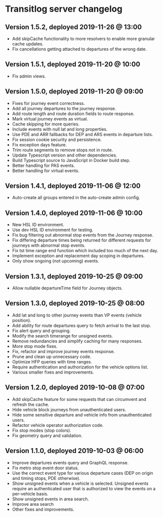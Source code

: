 # Transitlog server changelog

## Version 1.5.2, deployed 2019-11-26 @ 13:00

- Add skipCache functionality to more resolvers to enable more granular cache updates.
- Fix cancellations getting attached to departures of the wrong date.

## Version 1.5.1, deployed 2019-11-20 @ 10:00

- Fix admin views.

## Version 1.5.0, deployed 2019-11-20 @ 09:00

- Fixes for journey event correctness.
- Add all journey departures to the journey response.
- Add route length and route duration fields to route response.
- Mark virtual journey events as virtual.
- Cache skipping for more queries.
- Include events with null lat and long properties.
- Use PDE and ARR fallbacks for DEP and ARS events in departure lists.
- Fix session cookie security and persistence.
- Fix exception days feature.
- Trim route segments to remove stops not in route.
- Update Typescript version and other dependencies.
- Build Typescript source to JavaScript in Docker build step.
- Better handling for PAS events.
- Better handling for virtual events.

## Version 1.4.1, deployed 2019-11-06 @ 12:00

- Auto-create all groups entered in the auto-create admin config.

## Version 1.4.0, deployed 2019-11-06 @ 10:00

- New HSL ID environment.
- Use dev HSL ID environment for testing.
- Fix bug filtering out abnormal stop events from the Journey response.
- Fix differing departure times being returned for different requests for journeys with abnormal stop events.
- Fix tst time range end function which included too much of the next day.
- Implement exception and replacement day scoping in departures.
- Only show ongoing (not upcoming) events.

## Version 1.3.1, deployed 2019-10-25 @ 09:00

- Allow nullable departureTime field for Journey objects.

## Version 1.3.0, deployed 2019-10-25 @ 08:00

- Add lat and long to other journey events than VP events (vehicle position).
- Add ability for route departures query to fetch arrival to the last stop.
- Fix alert query and grouping.
- Modify the search timerange for unsigned events.
- Remove redundancies and simplify caching for many responses.
- More stop mode fixes.
- Fix, refactor and improve journey events response.
- Prune and clean up unnecessary code.
- Optimize HFP queries with time ranges.
- Require authentication and authorization for the vehicle options list.
- Various smaller fixes and improvements.

## Version 1.2.0, deployed 2019-10-08 @ 07:00

- Add skipCache feature for some requests that can circumvent and refresh the cache.
- Hide vehicle block journeys from unauthenticated users.
- Hide some sensitive departure and vehicle info from unauthenticated users.
- Refactor vehicle operator authorization code.
- Fix stop modes (stop colors).
- Fix geometry query and validation.

## Version 1.1.0, deployed 2019-10-03 @ 06:00

- Improve departures events query and GraphQL response.
- Fix metro stop event door status.
- Use the correct event type for various departure cases (DEP on origin and timing stops, PDE otherwise).
- Show unsigned events when a vehicle is selected. Unsigned events require an authenticated user that is authorized to view the events on a per-vehicle basis.
- Show unsigned events in area search.
- Improve area search
- Other fixes and improvements.
